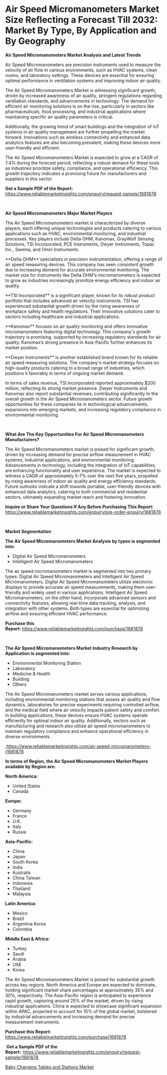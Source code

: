 <p><h1>Air Speed Micromanometers Market Size Reflecting a Forecast Till 2032: Market By Type, By Application and By Geography</h1></p><p><strong>Air Speed Micromanometers Market Analysis and Latest Trends</strong></p>
<p><p>Air Speed Micromanometers are precision instruments used to measure the velocity of air flow in various environments, such as HVAC systems, clean rooms, and laboratory settings. These devices are essential for ensuring optimal performance in ventilation systems and improving indoor air quality. </p><p>The Air Speed Micromanometers Market is witnessing significant growth, driven by increased awareness of air quality, stringent regulations regarding ventilation standards, and advancements in technology. The demand for efficient air monitoring solutions is on the rise, particularly in sectors like pharmaceuticals, food processing, and industrial applications where maintaining specific air quality parameters is critical.</p><p>Additionally, the growing trend of smart buildings and the integration of IoT systems in air quality management are further propelling the market forward. Innovations such as wireless connectivity and enhanced data analytics features are also becoming prevalent, making these devices more user-friendly and efficient.</p><p>The Air Speed Micromanometers Market is expected to grow at a CAGR of 7.4% during the forecast period, reflecting a robust demand for these tools as industries prioritize safety, compliance, and operational efficiency. This growth trajectory indicates a promising future for manufacturers and suppliers in this sector.</p></p>
<p><strong>Get a Sample PDF of the Report:&nbsp;</strong> <a href="https://www.reliablemarketinsights.com/enquiry/request-sample/1681878?utm_campaign=3540&utm_medium=2&utm_source=Github&utm_content=ia&utm_term=24032025&utm_id=air-speed-micromanometers">https://www.reliablemarketinsights.com/enquiry/request-sample/1681878</a></p>
<p>&nbsp;</p>
<p><strong>Air Speed Micromanometers Major Market Players</strong></p>
<p><p>The Air Speed Micromanometers market is characterized by diverse players, each offering unique technologies and products catering to various applications such as HVAC, environmental monitoring, and industrial processes. Key players include Delta OHM, Kanomax, GrayWolf Sensing Solutions, TSI Incorporated, PCE Instruments, Dwyer Instruments, Topac Inc., Swema, and Omni Instruments.</p><p>**Delta OHM** specializes in precision instrumentation, offering a range of air speed measuring devices. This company has seen consistent growth due to increasing demand for accurate environmental monitoring. The market size for instruments like Delta OHM's micromanometers is expected to grow as industries increasingly prioritize energy efficiency and indoor air quality.</p><p>**TSI Incorporated** is a significant player, known for its robust product portfolio that includes advanced air velocity instruments. TSI has experienced substantial growth driven by the rising awareness of workplace safety and health regulations. Their innovative solutions cater to sectors including healthcare and industrial applications.</p><p>**Kanomax** focuses on air quality monitoring and offers innovative micromanometers featuring digital technology. This company's growth trajectory is promising, supported by increasing regulatory standards for air quality. Kanomax’s strong presence in Asia-Pacific further enhances its market position.</p><p>**Dwyer Instruments** is another established brand known for its reliable air speed measuring solutions. The company's market strategy focuses on high-quality products catering to a broad range of industries, which positions it favorably in terms of ongoing market demand.</p><p>In terms of sales revenue, TSI Incorporated reported approximately $200 million, reflecting its strong market presence. Dwyer Instruments and Kanomax also report substantial revenues, contributing significantly to the overall growth in the Air Speed Micromanometers sector. Future growth opportunities for these companies lie in technological advancements, expansions into emerging markets, and increasing regulatory compliance in environmental monitoring.</p></p>
<p>&nbsp;</p>
<p><strong>What Are The Key Opportunities For Air Speed Micromanometers Manufacturers?</strong></p>
<p><p>The Air Speed Micromanometers market is poised for significant growth, driven by increasing demand for precise airflow measurement in HVAC systems, industrial applications, and environmental monitoring. Advancements in technology, including the integration of IoT capabilities, are enhancing functionality and user experience. The market is expected to witness a CAGR of approximately 5-7% over the next five years, propelled by rising awareness of indoor air quality and energy efficiency standards. Future outlooks indicate a shift towards portable, user-friendly devices with enhanced data analytics, catering to both commercial and residential sectors, ultimately expanding market reach and fostering innovation.</p></p>
<p><strong>Inquire or Share Your Questions If Any Before Purchasing This Report:</strong> <a href="https://www.reliablemarketinsights.com/enquiry/pre-order-enquiry/1681878?utm_campaign=3540&utm_medium=2&utm_source=Github&utm_content=ia&utm_term=24032025&utm_id=air-speed-micromanometers">https://www.reliablemarketinsights.com/enquiry/pre-order-enquiry/1681878</a></p>
<p>&nbsp;</p>
<p><strong>Market Segmentation</strong></p>
<p><strong>The Air Speed Micromanometers Market Analysis by types is segmented into:</strong></p>
<p><ul><li>Digital Air Speed Micromanometers</li><li>Intelligent Air Speed Micromanometers</li></ul></p>
<p><p>The air speed micromanometers market is segmented into two primary types: Digital Air Speed Micromanometers and Intelligent Air Speed Micromanometers. Digital Air Speed Micromanometers utilize electronic displays to provide accurate air speed measurements, making them user-friendly and widely used in various applications. Intelligent Air Speed Micromanometers, on the other hand, incorporate advanced sensors and connectivity features, allowing real-time data tracking, analysis, and integration with other systems. Both types are essential for optimizing airflow and ensuring efficient HVAC performance.</p></p>
<p><strong>Purchase this Report:&nbsp;</strong><a href="https://www.reliablemarketinsights.com/purchase/1681878?utm_campaign=3540&utm_medium=2&utm_source=Github&utm_content=ia&utm_term=24032025&utm_id=air-speed-micromanometers">https://www.reliablemarketinsights.com/purchase/1681878</a></p>
<p>&nbsp;</p>
<p><strong>The Air Speed Micromanometers Market Industry Research by Application is segmented into:</strong></p>
<p><ul><li>Environmental Monitoring Station</li><li>Laboratory</li><li>Medicine & Health</li><li>Building</li><li>Others</li></ul></p>
<p><p>The Air Speed Micromanometers market serves various applications, including environmental monitoring stations that assess air quality and flow dynamics, laboratories for precise experiments requiring controlled airflow, and the medical field where air velocity impacts patient safety and comfort. In building applications, these devices ensure HVAC systems operate efficiently for optimal indoor air quality. Additionally, sectors such as manufacturing and research also utilize air speed micromanometers to maintain regulatory compliance and enhance operational efficiency in diverse environments.</p></p>
<p><a href="https://www.reliablemarketinsights.com/air-speed-micromanometers-r1681878?utm_campaign=3540&utm_medium=2&utm_source=Github&utm_content=ia&utm_term=24032025&utm_id=air-speed-micromanometers">&nbsp;https://www.reliablemarketinsights.com/air-speed-micromanometers-r1681878</a></p>
<p><strong>In terms of Region, the Air Speed Micromanometers Market Players available by Region are:</strong></p>
<p>
    <p> <strong> North America: </strong>
        <ul>
            <li>United States</li>
            <li>Canada</li>
        </ul>
        </p> 
    <p> <strong> Europe: </strong>
        <ul>
            <li>Germany</li>
            <li>France</li>
            <li>U.K.</li>
            <li>Italy</li>
            <li>Russia</li>
        </ul>
        </p> 
    <p> <strong> Asia-Pacific: </strong>
        <ul>
            <li>China</li>
            <li>Japan</li>
            <li>South Korea</li>
            <li>India</li>
            <li>Australia</li>
            <li>China Taiwan</li>
            <li>Indonesia</li>
            <li>Thailand</li>
            <li>Malaysia</li>
        </ul>
        </p> 
    <p> <strong> Latin America: </strong>
        <ul>
            <li>Mexico</li>
            <li>Brazil</li>
            <li>Argentina Korea</li>
            <li>Colombia</li>
        </ul>
        </p> 
    <p> <strong> Middle East & Africa: </strong>
        <ul>
            <li>Turkey</li>
            <li>Saudi</li>
            <li>Arabia</li>
            <li>UAE</li>
            <li>Korea</li>
        </ul>
    </p>
    </p>
<p><p>The Air Speed Micromanometers Market is poised for substantial growth across key regions. North America and Europe are expected to dominate, holding significant market share percentages at approximately 35% and 30%, respectively. The Asia-Pacific region is anticipated to experience rapid growth, capturing around 25% of the market, driven by rising industrial applications. China is expected to showcase significant expansion within APAC, projected to account for 15% of the global market, bolstered by industrial advancements and increasing demand for precise measurement instruments.</p></p>
<p><strong>Purchase this Report: </strong><a href="https://www.reliablemarketinsights.com/purchase/1681878?utm_campaign=3540&utm_medium=2&utm_source=Github&utm_content=ia&utm_term=24032025&utm_id=air-speed-micromanometers">https://www.reliablemarketinsights.com/purchase/1681878</a></p>
<p>&nbsp;<strong>Get a Sample PDF of the Report:&nbsp;&nbsp;</strong><a href="https://www.reliablemarketinsights.com/enquiry/request-sample/1681878?utm_campaign=3540&utm_medium=2&utm_source=Github&utm_content=ia&utm_term=24032025&utm_id=air-speed-micromanometers">https://www.reliablemarketinsights.com/enquiry/request-sample/1681878</a></p>
<p><strong></strong></p>
<p><p><a href="https://github.com/bufkamaiahi7/Market-Research-Report-List-1/blob/main/baby-changing-tables-and-stations-market.md?utm_campaign=3540&utm_medium=2&utm_source=Github&utm_content=ia&utm_term=24032025&utm_id=air-speed-micromanometers">Baby Changing Tables and Stations Market</a></p></p>